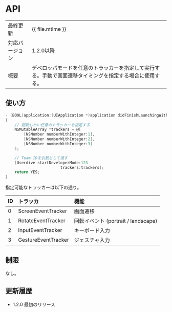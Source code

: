 # API

|                |            |
|:---------------|:-----------|
| 最終更新       | {{ file.mtime }} |
| 対応バージョン | 1.2.0以降  |
| 概要           | デベロッパモードを任意のトラッカーを指定して実行する。手動で画面遷移タイミングを指定する場合に使用する。 |

## 使い方

```objectivec
- (BOOL)application:(UIApplication *)application didFinishLaunchingWithOptions:(NSDictionary *)launchOptions
{
    // 起動したい任意のトラッカーを指定する
    NSMutableArray *trackers = @[
        [NSNumber numberWithInteger:1],
        [NSNumber numberWithInteger:2],
        [NSNumber numberWithInteger:3]
    ];

    // Team IDを引数として渡す
    [Userdive startDeveloperMode:123
                        trackers:trackers];
    return YES;
}
```

指定可能なトラッカーは以下の通り。

| ID | トラッカ            | 機能                                |
|:---|:--------------------|:------------------------------------|
| 0  | ScreenEventTracker  | 画面遷移                            |
| 1  | RotateEventTracker  | 回転イベント (portrait / landscape) |
| 2  | InputEventTracker   | キーボード入力                      |
| 3  | GestureEventTracker | ジェスチャ入力                      |


## 制限

なし。

## 更新履歴

- 1.2.0 最初のリリース
